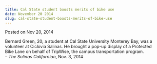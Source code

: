 ```yaml
---
title: Cal State student boosts merits of bike use
date: November 20 2014
slug: cal-state-student-boosts-merits-of-bike-use
---
```


 



<span class="date">Posted on Nov 20, 2014    </span>
<p>Bernard Green, 20, a student at Cal State University Monterey
Bay, was a volunteer at Ciclovia Salinas. He brought a pop-up
display of a Protected Bike Lane on behalf of TripWise, the campus
transportation program.<br>
&#x2013; <em>The Salinas Californian</em>, Nov. 3, 2014</br></p>





```
